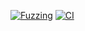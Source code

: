 [![Fuzzing](https://github.com/nodejs/undici/actions/workflows/fuzz.yml/badge.svg)](https://github.com/nodejs/undici/actions/workflows/fuzz.yml)
[![CI](https://github.com/typescript-eslint/typescript-eslint/actions/workflows/ci.yml/badge.svg)](https://github.com/typescript-eslint/typescript-eslint/actions/workflows/ci.yml)

